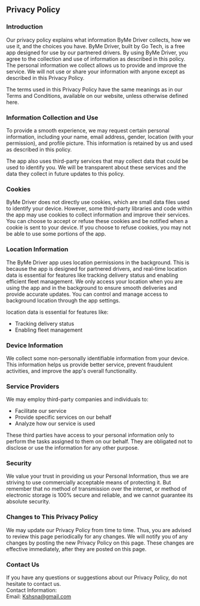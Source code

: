 Privacy Policy  
----------------

### Introduction  
Our privacy policy explains what information ByMe Driver collects, how we use it, and the choices you have. ByMe Driver, built by Go Tech, is a free app designed for use by our partnered drivers. By using ByMe Driver, you agree to the collection and use of information as described in this policy. The personal information we collect allows us to provide and improve the service. We will not use or share your information with anyone except as described in this Privacy Policy.

The terms used in this Privacy Policy have the same meanings as in our Terms and Conditions, available on our website, unless otherwise defined here.



### Information Collection and Use  
To provide a smooth experience, we may request certain personal information, including your name, email address, gender, location (with your permission), and profile picture. This information is retained by us and used as described in this policy.

The app also uses third-party services that may collect data that could be used to identify you. We will be transparent about these services and the data they collect in future updates to this policy.



### Cookies  
ByMe Driver does not directly use cookies, which are small data files used to identify your device. However, some third-party libraries and code within the app may use cookies to collect information and improve their services. You can choose to accept or refuse these cookies and be notified when a cookie is sent to your device. If you choose to refuse cookies, you may not be able to use some portions of the app.



### Location Information  

The ByMe Driver app uses location permissions in the background. This is because the app is designed for partnered drivers, and real-time location data is essential for features like tracking delivery status and enabling efficient fleet management. We only access your location when you are using the app and in the background to ensure smooth deliveries and provide accurate updates. You can control and manage access to background location through the app settings.

location data is essential for features like:
* Tracking delivery status
* Enabling fleet management



### Device Information  
We collect some non-personally identifiable information from your device. This information helps us provide better service, prevent fraudulent activities, and improve the app's overall functionality.

### Service Providers  
We may employ third-party companies and individuals to:

* Facilitate our service
* Provide specific services on our behalf
* Analyze how our service is used

These third parties have access to your personal information only to perform the tasks assigned to them on our behalf. They are obligated not to disclose or use the information for any other purpose.


### Security  
We value your trust in providing us your Personal Information, thus we are striving to use commercially acceptable means of protecting it. But remember that no method of transmission over  the internet, or method of electronic storage is 100% secure and reliable, and we cannot guarantee its absolute security.  

### Changes to This Privacy Policy  
We may update our Privacy Policy from time to time. Thus, you are advised to review this page periodically for any changes. We will notify you of any changes by posting the new Privacy Policy on this page. These changes are effective immediately, after they are posted on this page.  

### Contact Us  
If you have any questions or suggestions about our Privacy Policy, do not hesitate to contact us.  
Contact Information:  
Email: Kshsna@gmail.com 

